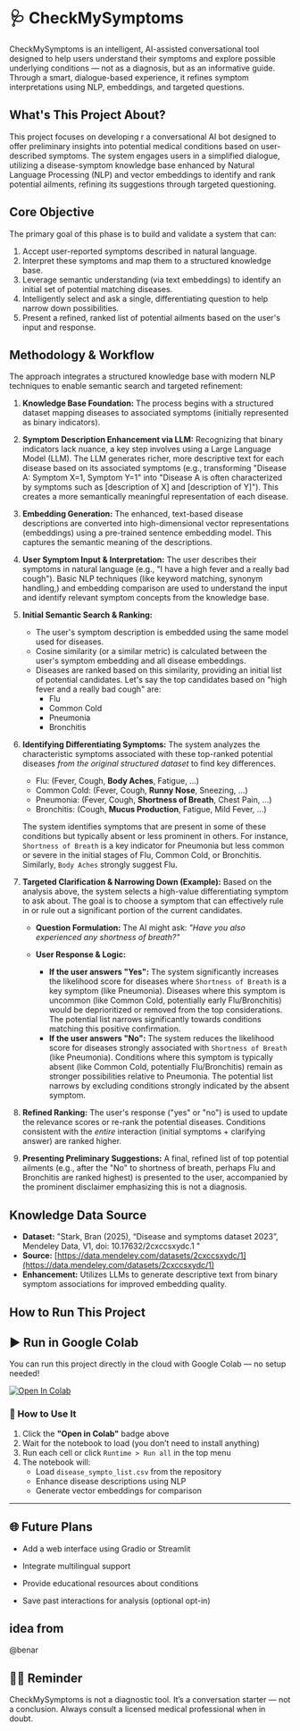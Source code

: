 # 🩺 CheckMySymptoms
CheckMySymptoms is an intelligent, AI-assisted conversational tool designed to help users understand their symptoms and explore possible underlying conditions — not as a diagnosis, but as an informative guide. Through a smart, dialogue-based experience, it refines symptom interpretations using NLP, embeddings, and targeted questions.

## What's This Project About?

This project focuses on developing r a conversational AI bot designed to offer preliminary insights into potential medical conditions based on user-described symptoms. The system engages users in a simplified dialogue, utilizing a disease-symptom knowledge base enhanced by Natural Language Processing (NLP) and vector embeddings to identify and rank potential ailments, refining its suggestions through targeted questioning.

## Core Objective

The primary goal of this phase is to build and validate a system that can:

1.  Accept user-reported symptoms described in natural language.
2.  Interpret these symptoms and map them to a structured knowledge base.
3.  Leverage semantic understanding (via text embeddings) to identify an initial set of potential matching diseases.
4.  Intelligently select and ask a single, differentiating question to help narrow down possibilities.
5.  Present a refined, ranked list of potential ailments based on the user's input and response.

## Methodology & Workflow

The approach integrates a structured knowledge base with modern NLP techniques to enable semantic search and targeted refinement:

1.  **Knowledge Base Foundation:** The process begins with a structured dataset mapping diseases to associated symptoms (initially represented as binary indicators).

2.  **Symptom Description Enhancement via LLM:** Recognizing that binary indicators lack nuance, a key step involves using a Large Language Model (LLM). The LLM generates richer, more descriptive text for each disease based on its associated symptoms (e.g., transforming "Disease A: Symptom X=1, Symptom Y=1" into "Disease A is often characterized by symptoms such as [description of X] and [description of Y]"). This creates a more semantically meaningful representation of each disease.

3.  **Embedding Generation:** The enhanced, text-based disease descriptions are converted into high-dimensional vector representations (embeddings) using a pre-trained sentence embedding model. This captures the semantic meaning of the descriptions.

4.  **User Symptom Input & Interpretation:** The user describes their symptoms in natural language (e.g., "I have a high fever and a really bad cough"). Basic NLP techniques (like keyword matching, synonym handling,) and embedding comparison are used to understand the input and identify relevant symptom concepts from the knowledge base.

5.  **Initial Semantic Search & Ranking:**
    * The user's symptom description is embedded using the same model used for diseases.
    * Cosine similarity (or a similar metric) is calculated between the user's symptom embedding and all disease embeddings.
    * Diseases are ranked based on this similarity, providing an initial list of potential candidates. Let's say the top candidates based on "high fever and a really bad cough" are:
        * Flu
        * Common Cold
        * Pneumonia
        * Bronchitis

6.  **Identifying Differentiating Symptoms:** The system analyzes the characteristic symptoms associated with these top-ranked potential diseases *from the original structured dataset* to find key differences.
    * Flu: (Fever, Cough, **Body Aches**, Fatigue, ...)
    * Common Cold: (Fever, Cough, **Runny Nose**, Sneezing, ...)
    * Pneumonia: (Fever, Cough, **Shortness of Breath**, Chest Pain, ...)
    * Bronchitis: (Cough, **Mucus Production**, Fatigue, Mild Fever, ...)

    The system identifies symptoms that are present in some of these conditions but typically absent or less prominent in others. For instance, `Shortness of Breath` is a key indicator for Pneumonia but less common or severe in the initial stages of Flu, Common Cold, or Bronchitis. Similarly, `Body Aches` strongly suggest Flu.

7.  **Targeted Clarification & Narrowing Down (Example):**
    Based on the analysis above, the system selects a high-value differentiating symptom to ask about. The goal is to choose a symptom that can effectively rule in or rule out a significant portion of the current candidates.

    * **Question Formulation:** The AI might ask: *"Have you also experienced any shortness of breath?"*

    * **User Response & Logic:**
        * **If the user answers "Yes":** The system significantly increases the likelihood score for diseases where `Shortness of Breath` is a key symptom (like Pneumonia). Diseases where this symptom is uncommon (like Common Cold, potentially early Flu/Bronchitis) would be deprioritized or removed from the top considerations. The potential list narrows significantly towards conditions matching this positive confirmation.
        * **If the user answers "No":** The system reduces the likelihood score for diseases strongly associated with `Shortness of Breath` (like Pneumonia). Conditions where this symptom is typically absent (like Common Cold, potentially Flu/Bronchitis) remain as stronger possibilities relative to Pneumonia. The potential list narrows by excluding conditions strongly indicated by the absent symptom.

8.  **Refined Ranking:** The user's response ("yes" or "no") is used to update the relevance scores or re-rank the potential diseases. Conditions consistent with the *entire* interaction (initial symptoms + clarifying answer) are ranked higher.

9.  **Presenting Preliminary Suggestions:** A final, refined list of top potential ailments (e.g., after the "No" to shortness of breath, perhaps Flu and Bronchitis are ranked highest) is presented to the user, accompanied by the prominent disclaimer emphasizing this is not a diagnosis.

## Knowledge Data Source

* **Dataset:** "Stark, Bran (2025), “Disease and symptoms dataset 2023”, Mendeley Data, V1, doi: 10.17632/2cxccsxydc.1 "
* **Source:** [https://data.mendeley.com/datasets/2cxccsxydc/1](https://data.mendeley.com/datasets/2cxccsxydc/1)
* **Enhancement:** Utilizes LLMs to generate descriptive text from binary symptom associations for improved embedding quality.

## How to Run This Project
## ▶️ Run in Google Colab

You can run this project directly in the cloud with Google Colab — no setup needed!

[![Open In Colab](https://colab.research.google.com/assets/colab-badge.svg)](https://colab.research.google.com/github/cybruGhost/CheckMySymptoms/blob/main/transforming%26vectorgeneration.ipynb)

### 🔧 How to Use It

1. Click the **"Open in Colab"** badge above  
2. Wait for the notebook to load (you don’t need to install anything)
3. Run each cell or click `Runtime > Run all` in the top menu
4. The notebook will:
   - Load `disease_sympto_list.csv` from the repository
   - Enhance disease descriptions using NLP
   - Generate vector embeddings for comparison

---
## 🌐 Future Plans

   - Add a web interface using Gradio or Streamlit

   - Integrate multilingual support

   - Provide educational resources about conditions

   - Save past interactions for analysis (optional opt-in)
   
## idea from
@benar

## 👨‍⚕️ Reminder

CheckMySymptoms is not a diagnostic tool. It’s a conversation starter — not a conclusion. Always consult a licensed medical professional when in doubt.






